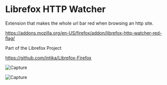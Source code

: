 # Librefox HTTP Watcher

Extension that makes the whole url bar red when browsing an http site.

https://addons.mozilla.org/en-US/firefox/addon/librefox-http-watcher-red-flag/

Part of the Librefox Project 

https://github.com/intika/Librefox-Firefox

![Capture](https://addons.cdn.mozilla.net/user-media/previews/full/211/211934.png)

![Capture](https://addons.cdn.mozilla.net/user-media/previews/full/211/211935.png)
